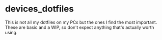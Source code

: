 # devices_dotfiles
This is not all my dotfiles on my PCs but the ones I find the most important.  These are basic and a WIP, so don't expect anything that's actually worth using.
